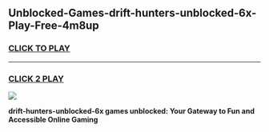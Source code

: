 
## Unblocked-Games-drift-hunters-unblocked-6x-Play-Free-4m8up
<h3>
<a href="https://premium76.site?title=drift-hunters-unblocked-6x&ref=10A">CLICK TO PLAY</a></h3>
<hr>

<h3>
<a href="https://premium76.site?title=drift-hunters-unblocked-6x&ref=10A">CLICK 2 PLAY</a>
  
</h3>

<a href="https://premium76.site?title=drift-hunters-unblocked-6x&ref=10A"><img src="https://clearcache.store/games.png"></a>


**drift-hunters-unblocked-6x games unblocked: Your Gateway to Fun and Accessible Online Gaming**
